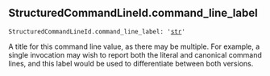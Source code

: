 

## StructuredCommandLineId.command\_line\_label

<pre class="language-python"><code><span class="source python"><span class="meta qualified-name python"><span class="meta generic-name python">StructuredCommandLineId</span><span class="punctuation accessor dot python">.</span><span class="meta generic-name python">command_line_label</span></span><span class="punctuation separator annotation variable python">:</span> <span class="meta string python"><span class="string quoted single python"><span class="punctuation definition string begin python">&#39;</span></span></span><span class="meta string python"><span class="string quoted single python"><a href="/lib/str">str</a><span class="punctuation definition string end python">&#39;</span></span></span></span></code></pre>

A title for this command line value, as there may be multiple. For example, a single invocation may wish to report both the literal and canonical command lines, and this label would be used to differentiate between both versions.
